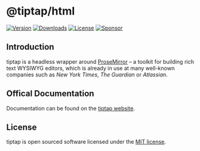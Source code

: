# @tiptap/html
[![Version](https://img.shields.io/npm/v/@tiptap/html.svg?label=version)](https://www.npmjs.com/package/@tiptap/html)
[![Downloads](https://img.shields.io/npm/dm/@tiptap/html.svg)](https://npmcharts.com/compare/tiptap?minimal=true)
[![License](https://img.shields.io/npm/l/@tiptap/html.svg)](https://www.npmjs.com/package/@tiptap/html)
[![Sponsor](https://img.shields.io/static/v1?label=Sponsor&message=%E2%9D%A4&logo=GitHub)](https://github.com/sponsors/ueberdosis)

## Introduction
tiptap is a headless wrapper around [ProseMirror](https://ProseMirror.net) – a toolkit for building rich text WYSIWYG editors, which is already in use at many well-known companies such as *New York Times*, *The Guardian* or *Atlassian*.

## Offical Documentation
Documentation can be found on the [tiptap website](https://tiptap.dev).

## License
tiptap is open sourced software licensed under the [MIT license](https://github.com/ueberdosis/tiptap/blob/main/LICENSE.md).
